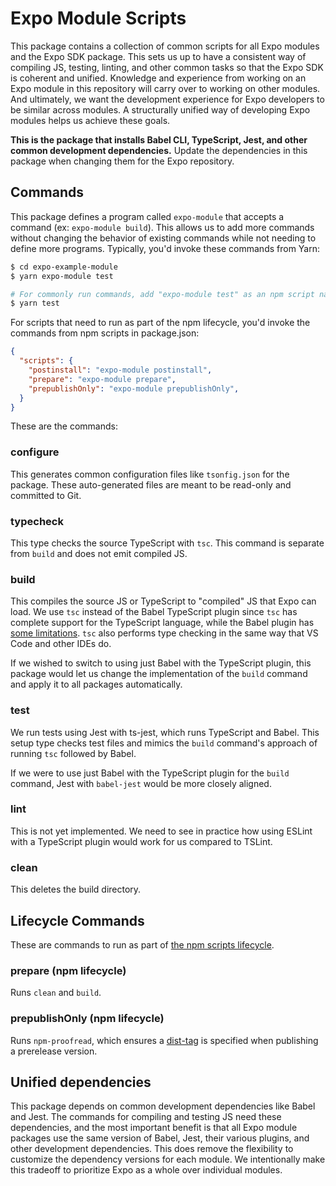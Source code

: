 # Expo Module Scripts

This package contains a collection of common scripts for all Expo modules and the Expo SDK package. This sets us up to have a consistent way of compiling JS, testing, linting, and other common tasks so that the Expo SDK is coherent and unified. Knowledge and experience from working on an Expo module in this repository will carry over to working on other modules. And ultimately, we want the development experience for Expo developers to be similar across modules. A structurally unified way of developing Expo modules helps us achieve these goals.

**This is the package that installs Babel CLI, TypeScript, Jest, and other common development dependencies.** Update the dependencies in this package when changing them for the Expo repository.

## Commands

This package defines a program called `expo-module` that accepts a command (ex: `expo-module build`). This allows us to add more commands without changing the behavior of existing commands while not needing to define more programs. Typically, you'd invoke these commands from Yarn:

```sh
$ cd expo-example-module
$ yarn expo-module test

# For commonly run commands, add "expo-module test" as an npm script named "test"
$ yarn test
```

For scripts that need to run as part of the npm lifecycle, you'd invoke the commands from npm scripts in package.json:

```json
{
  "scripts": {
    "postinstall": "expo-module postinstall",
    "prepare": "expo-module prepare",
    "prepublishOnly": "expo-module prepublishOnly",
  }
}
```

These are the commands:

### configure

This generates common configuration files like `tsonfig.json` for the package. These auto-generated files are meant to be read-only and committed to Git.

### typecheck

This type checks the source TypeScript with `tsc`. This command is separate from `build` and does not emit compiled JS.

### build

This compiles the source JS or TypeScript to "compiled" JS that Expo can load. We use `tsc` instead of the Babel TypeScript plugin since `tsc` has complete support for the TypeScript language, while the Babel plugin has [some limitations](https://blogs.msdn.microsoft.com/typescript/2018/08/27/typescript-and-babel-7/). `tsc` also performs type checking in the same way that VS Code and other IDEs do.

If we wished to switch to using just Babel with the TypeScript plugin, this package would let us change the implementation of the `build` command and apply it to all packages automatically.

### test

We run tests using Jest with ts-jest, which runs TypeScript and Babel. This setup type checks test files and mimics the `build` command's approach of running `tsc` followed by Babel.

If we were to use just Babel with the TypeScript plugin for the `build` command, Jest with `babel-jest` would be more closely aligned.

### lint

This is not yet implemented. We need to see in practice how using ESLint with a TypeScript plugin would work for us compared to TSLint.

### clean

This deletes the build directory.

## Lifecycle Commands

These are commands to run as part of [the npm scripts lifecycle](https://docs.npmjs.com/misc/scripts).

### prepare (npm lifecycle)

Runs `clean` and `build`.

### prepublishOnly (npm lifecycle)

Runs `npm-proofread`, which ensures a [dist-tag](https://docs.npmjs.com/cli/dist-tag) is specified when publishing a prerelease version.

## Unified dependencies

This package depends on common development dependencies like Babel and Jest. The commands for compiling and testing JS need these dependencies, and the most important benefit is that all Expo module packages use the same version of Babel, Jest, their various plugins, and other development dependencies. This does remove the flexibility to customize the dependency versions for each module. We intentionally make this tradeoff to prioritize Expo as a whole over individual modules.
